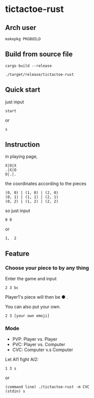 # tictactoe-rust

## Arch user
```
makepkg PKGBUILD
```

## Build from source file
```
cargo build --release

./target/release/tictactoe-rust
```

## Quick start
just input 
```
start
```
or
```
s
```

## Instruction
in playing page, 
```
X|O|X
.|X|O
O|.|.

```
the coordinates according to the pieces
```
(0, 0) | (1, 0) | (2, 0)
(0, 1) | (1, 1) | (2, 1)
(0, 2) | (1, 2) | (2, 2)
```
so just input
```
0 0
```
or 
```
1,  2
```

## Feature
### Choose your piece to by any thing
Enter the game and input
```
2 3 bc
```
Player1's piece will then be  ● .

You can also put your own.
```
2 3 [your own emoji]
```
### Mode
- PVP: Player vs. Player
- PVC: Player vs. Computer
- CVC: Computer v.s Computer

Let AI1 fight AI2:
```
1 3 s
```
or 
```
(command line) ./tictactoe-rust -m CVC
(stdin) s
```
